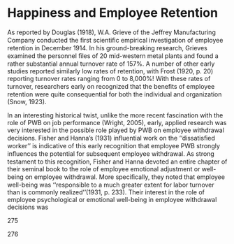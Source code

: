 # Happiness and Employee Retention

As reported by Douglas (1918), W.A. Grieve of the Jeffrey Manufacturing Company conducted the ﬁrst scientiﬁc empirical investigation of employee retention in December 1914. In his ground-breaking research, Grieves examined the personnel ﬁles of 20 mid-western metal plants and found a rather substantial annual turnover rate of 157%. A number of other early studies reported similarly low rates of retention, with Frost (1920, p. 20) reporting turnover rates ranging from 0 to 8,000%! With these rates of turnover, researchers early on recognized that the beneﬁts of employee retention were quite consequential for both the individual and organization (Snow, 1923).

In an interesting historical twist, unlike the more recent fascination with the role of PWB on job performance (Wright, 2005), early, applied research was very interested in the possible role played by PWB on employee withdrawal decisions. Fisher and Hanna’s (1931) inﬂuential work on the ‘‘dissatisﬁed worker’’ is indicative of this early recognition that employee PWB strongly inﬂuences the potential for subsequent employee withdrawal. As strong testament to this recognition, Fisher and Hanna devoted an entire chapter of their seminal book to the role of employee emotional adjustment or well- being on employee withdrawal. More speciﬁcally, they noted that employee well-being was ‘‘responsible to a much greater extent for labor turnover than is commonly realized’’(1931, p. 233). Their interest in the role of employee psychological or emotional well-being in employee withdrawal decisions was

275

276